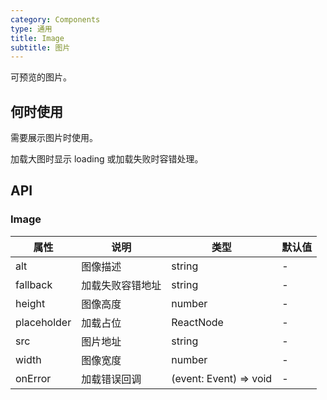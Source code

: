```yaml
---
category: Components
type: 通用
title: Image
subtitle: 图片
---
```


可预览的图片。

## 何时使用

需要展示图片时使用。

加载大图时显示 loading 或加载失败时容错处理。

## API

### Image

| 属性 | 说明 | 类型 | 默认值 |
| --- | --- | ---  | ---   |
| alt | 图像描述 | string | - |
| fallback | 加载失败容错地址 | string | - |
| height | 图像高度 | number | - |
| placeholder | 加载占位 | ReactNode | - |
| src | 图片地址 | string | - |
| width | 图像宽度 | number | - |
| onError | 加载错误回调 | (event: Event) => void | - |
